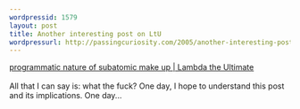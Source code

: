 ```yaml
---
wordpressid: 1579
layout: post
title: Another interesting post on LtU
wordpressurl: http://passingcuriosity.com/2005/another-interesting-post-on-ltu/
---
```

<a href="http://lambda-the-ultimate.org/node/view/607#comment-5255">programmatic nature of subatomic make up | Lambda the Ultimate</a>
<br />
<br />All that I can say is: what the fuck? One day, I hope to understand this post and its implications. One day...
